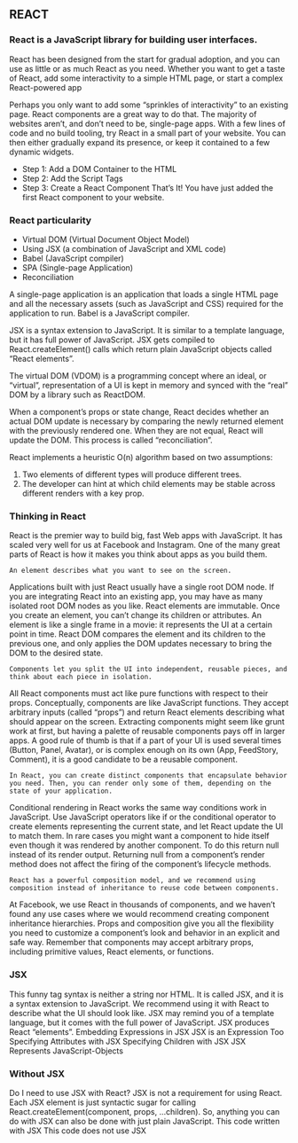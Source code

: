 ## REACT


### React is a JavaScript library for building user interfaces.

React has been designed from the start for gradual adoption, and you can use as little or as much React as you need. Whether you want to get a taste of React, add some interactivity to a simple HTML page, or start a complex React-powered app

Perhaps you only want to add some “sprinkles of interactivity” to an existing page. React components are a great way to do that. The majority of websites aren’t, and don’t need to be, single-page apps. With a few lines of code and no build tooling, try React in a small part of your website. You can then either gradually expand its presence, or keep it contained to a few dynamic widgets.

* Step 1: Add a DOM Container to the HTML
* Step 2: Add the Script Tags
* Step 3: Create a React Component
That’s It! You have just added the first React component to your website.


### React particularity

* Virtual DOM (Virtual Document Object Model)
* Using JSX (a combination of JavaScript and XML code)
* Babel (JavaScript compiler)
* SPA (Single-page Application)
* Reconciliation

A single-page application is an application that loads a single HTML page and all the necessary assets (such as JavaScript and CSS) required for the application to run.
Babel is a JavaScript compiler.

JSX is a syntax extension to JavaScript. It is similar to a template language, but it has full power of JavaScript. JSX gets compiled to React.createElement() calls which return plain JavaScript objects called “React elements”.

The virtual DOM (VDOM) is a programming concept where an ideal, or “virtual”, representation of a UI is kept in memory and synced with the “real” DOM by a library such as ReactDOM.

When a component’s props or state change, React decides whether an actual DOM update is necessary by comparing the newly returned element with the previously rendered one. When they are not equal, React will update the DOM. This process is called “reconciliation”.

React implements a heuristic O(n) algorithm based on two assumptions:
1. Two elements of different types will produce different trees.
2. The developer can hint at which child elements may be stable across different renders with a key prop.


### Thinking in React

React is the premier way to build big, fast Web apps with JavaScript. It has scaled very well for us at Facebook and Instagram. One of the many great parts of React is how it makes you think about apps as you build them.

	An element describes what you want to see on the screen.
Applications built with just React usually have a single root DOM node. If you are integrating React into an existing app, you may have as many isolated root DOM nodes as you like.
React elements are immutable. Once you create an element, you can’t change its children or attributes. An element is like a single frame in a movie: it represents the UI at a certain point in time.
React DOM compares the element and its children to the previous one, and only applies the DOM updates necessary to bring the DOM to the desired state.

	Components let you split the UI into independent, reusable pieces, and think about each piece in isolation.
All React components must act like pure functions with respect to their props. Conceptually, components are like JavaScript functions. They accept arbitrary inputs (called “props”) and return React elements describing what should appear on the screen.
Extracting components might seem like grunt work at first, but having a palette of reusable components pays off in larger apps. A good rule of thumb is that if a part of your UI is used several times (Button, Panel, Avatar), or is complex enough on its own (App, FeedStory, Comment), it is a good candidate to be a reusable component.

	In React, you can create distinct components that encapsulate behavior you need. Then, you can render only some of them, depending on the state of your application.
Conditional rendering in React works the same way conditions work in JavaScript. Use JavaScript operators like if or the conditional operator to create elements representing the current state, and let React update the UI to match them.
In rare cases you might want a component to hide itself even though it was rendered by another component. To do this return null instead of its render output. Returning null from a component’s render method does not affect the firing of the component’s lifecycle methods.

	React has a powerful composition model, and we recommend using composition instead of inheritance to reuse code between components.
At Facebook, we use React in thousands of components, and we haven’t found any use cases where we would recommend creating component inheritance hierarchies. Props and composition give you all the flexibility you need to customize a component’s look and behavior in an explicit and safe way. Remember that components may accept arbitrary props, including primitive values, React elements, or functions.


### JSX
This funny tag syntax is neither a string nor HTML. It is called JSX, and it is a syntax extension to JavaScript. We recommend using it with React to describe what the UI should look like. JSX may remind you of a template language, but it comes with the full power of JavaScript. JSX produces React “elements”.
Embedding Expressions in JSX
JSX is an Expression Too
Specifying Attributes with JSX
Specifying Children with JSX
JSX Represents JavaScript-Objects


### Without JSX
Do I need to use JSX with React?
JSX is not a requirement for using React.
Each JSX element is just syntactic sugar for calling React.createElement(component, props, ...children). So, anything you can do with JSX can also be done with just plain JavaScript.
This code written with JSX
This code does not use JSX